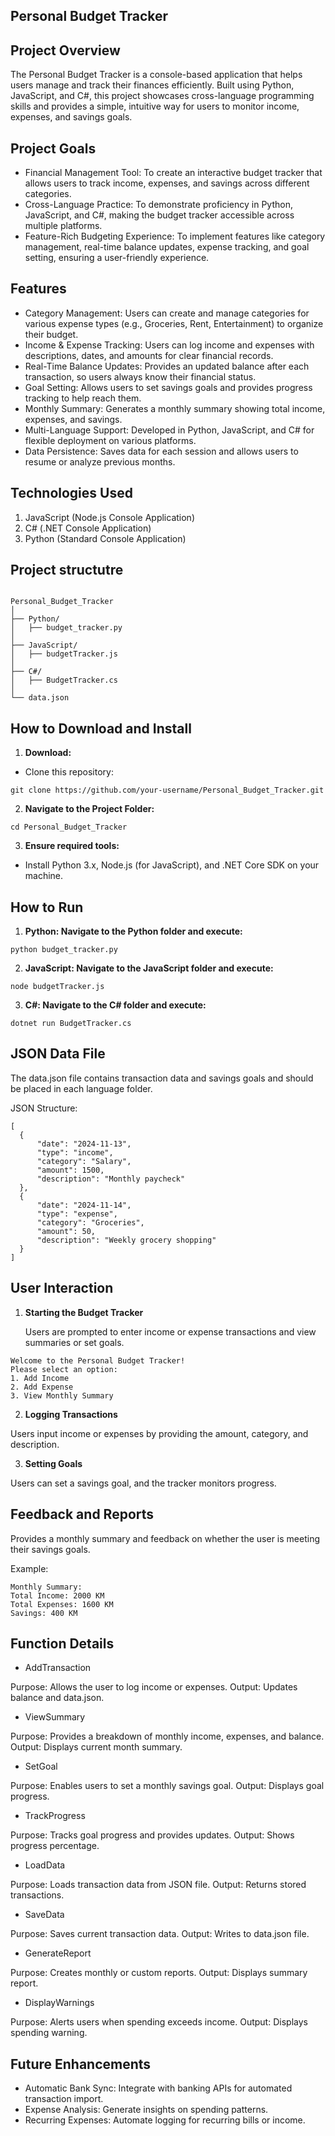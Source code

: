 ## Personal Budget Tracker 

## Project Overview

The Personal Budget Tracker is a console-based application that helps users manage and track their finances efficiently. Built using Python, JavaScript, and C#, this project showcases cross-language programming skills and provides a simple, intuitive way for users to monitor income, expenses, and savings goals.

## Project Goals

- Financial Management Tool: To create an interactive budget tracker that allows users to track income, expenses, and savings across different categories.
- Cross-Language Practice: To demonstrate proficiency in Python, JavaScript, and C#, making the budget tracker accessible across multiple platforms.
- Feature-Rich Budgeting Experience: To implement features like category management, real-time balance updates, expense tracking, and goal setting, ensuring a user-friendly experience.

## Features 

- Category Management: Users can create and manage categories for various expense types (e.g., Groceries, Rent, Entertainment) to organize their budget.
- Income & Expense Tracking: Users can log income and expenses with descriptions, dates, and amounts for clear financial records.
- Real-Time Balance Updates: Provides an updated balance after each transaction, so users always know their financial status.
- Goal Setting: Allows users to set savings goals and provides progress tracking to help reach them.
- Monthly Summary: Generates a monthly summary showing total income, expenses, and savings.
- Multi-Language Support: Developed in Python, JavaScript, and C# for flexible deployment on various platforms.
- Data Persistence: Saves data for each session and allows users to resume or analyze previous months.

## Technologies Used 

1. JavaScript (Node.js Console Application)
2. C# (.NET Console Application)
3. Python (Standard Console Application)

## Project structutre 
   ```
   
Personal_Budget_Tracker
│
├── Python/
│   ├── budget_tracker.py
│
├── JavaScript/
│   ├── budgetTracker.js
│
├── C#/
│   ├── BudgetTracker.cs
│
└── data.json

```


   
## How to Download and Install

1. **Download:**
- Clone this repository:
```
git clone https://github.com/your-username/Personal_Budget_Tracker.git
```
2. **Navigate to the Project Folder:**
```
cd Personal_Budget_Tracker
```

 3. **Ensure required tools:**
- Install Python 3.x, Node.js (for JavaScript), and .NET Core SDK on your machine.

## How to Run

1. **Python: Navigate to the Python folder and execute:**

 ```   
python budget_tracker.py
 ```

2. **JavaScript: Navigate to the JavaScript folder and execute:**

 ```   
node budgetTracker.js
 ```

3. **C#: Navigate to the C# folder and execute:**

 ```   
dotnet run BudgetTracker.cs
 ```

## JSON Data File

The data.json file contains transaction data and savings goals and should be placed in each language folder.

JSON Structure:
 ```   
[
   {
       "date": "2024-11-13",
       "type": "income",
       "category": "Salary",
       "amount": 1500,
       "description": "Monthly paycheck"
   },
   {
       "date": "2024-11-14",
       "type": "expense",
       "category": "Groceries",
       "amount": 50,
       "description": "Weekly grocery shopping"
   }
]
  ``` 
  ## User Interaction

1.  **Starting the Budget Tracker**
   
    Users are prompted to enter income or expense transactions and view summaries or set goals.
```
Welcome to the Personal Budget Tracker!
Please select an option:
1. Add Income
2. Add Expense
3. View Monthly Summary
```

2. **Logging Transactions**
 
Users input income or expenses by providing the amount, category, and description.

3. **Setting Goals**
   
Users can set a savings goal, and the tracker monitors progress.

## Feedback and Reports

Provides a monthly summary and feedback on whether the user is meeting their savings goals.

Example:
    
   ```
Monthly Summary:
Total Income: 2000 KM
Total Expenses: 1600 KM
Savings: 400 KM

```
## Function Details

- AddTransaction
  
Purpose: Allows the user to log income or expenses. Output: Updates balance and data.json.

- ViewSummary
  
Purpose: Provides a breakdown of monthly income, expenses, and balance. Output: Displays current month summary.

- SetGoal
  
Purpose: Enables users to set a monthly savings goal. Output: Displays goal progress.

- TrackProgress
  
Purpose: Tracks goal progress and provides updates. Output: Shows progress percentage.

- LoadData
  
Purpose: Loads transaction data from JSON file. Output: Returns stored transactions.

- SaveData
  
Purpose: Saves current transaction data. Output: Writes to data.json file.

- GenerateReport
  
Purpose: Creates monthly or custom reports. Output: Displays summary report.

- DisplayWarnings
  
Purpose: Alerts users when spending exceeds income. Output: Displays spending warning.

## Future Enhancements

- Automatic Bank Sync: Integrate with banking APIs for automated transaction import.
- Expense Analysis: Generate insights on spending patterns.
- Recurring Expenses: Automate logging for recurring bills or income.
